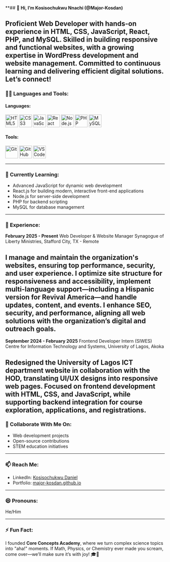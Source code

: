 **## 👋 **Hi, I’m Kosisochukwu Nnachi (@Major-Kosdan)**

Proficient Web Developer with hands-on experience in HTML, CSS, JavaScript, React, PHP, and MySQL. Skilled in building responsive and functional websites, with a growing expertise in WordPress development and website management. Committed to continuous learning and delivering efficient digital solutions. Let’s connect!
---

### 👨‍💻 Languages and Tools:

#### Languages:
<p align="left">
  <img src="https://cdn.jsdelivr.net/gh/devicons/devicon/icons/html5/html5-original.svg" alt="HTML5" width="40" height="40"/>
  <img src="https://cdn.jsdelivr.net/gh/devicons/devicon/icons/css3/css3-original.svg" alt="CSS3" width="40" height="40"/>
  <img src="https://cdn.jsdelivr.net/gh/devicons/devicon/icons/javascript/javascript-original.svg" alt="JavaScript" width="40" height="40"/>
  <img src="https://cdn.jsdelivr.net/gh/devicons/devicon/icons/react/react-original.svg" alt="React" width="40" height="40"/>
  <img src="https://cdn.jsdelivr.net/gh/devicons/devicon/icons/nodejs/nodejs-original.svg" alt="Node.js" width="40" height="40"/>
  <img src="https://cdn.jsdelivr.net/gh/devicons/devicon/icons/php/php-original.svg" alt="PHP" width="40" height="40"/>
  <img src="https://cdn.jsdelivr.net/gh/devicons/devicon/icons/mysql/mysql-original.svg" alt="MySQL" width="40" height="40"/>
</p>

#### Tools:
<p align="left">
  <img src="https://cdn.jsdelivr.net/gh/devicons/devicon/icons/git/git-original.svg" alt="Git" width="40" height="40"/>
  <img src="https://cdn.jsdelivr.net/gh/devicons/devicon/icons/github/github-original.svg" alt="GitHub" width="40" height="40"/>
  <img src="https://cdn.jsdelivr.net/gh/devicons/devicon/icons/vscode/vscode-original.svg" alt="VS Code" width="40" height="40"/>
</p>

---

### 🌱 Currently Learning:
- Advanced JavaScript for dynamic web development  
- React.js for building modern, interactive front-end applications  
- Node.js for server-side development  
- PHP for backend scripting  
- MySQL for database management

---

### 💼 Experience:

**February 2025 - Present**
Web Developer & Website Manager
Synagogue of Liberty Ministries, Stafford City, TX - Remote

I manage and maintain the organization's websites, ensuring top performance, security, and user experience. I optimize site structure for responsiveness and accessibility, implement multi-language support—including a Hispanic version for Revival America—and handle updates, content, and events. I enhance SEO, security, and performance, aligning all web solutions with the organization’s digital and outreach goals.
---

**September 2024 - February 2025**
Frontend Developer Intern (SIWES)
Centre for Information Technology and Systems, University of Lagos, Akoka

Redesigned the University of Lagos ICT department website in collaboration with the HOD, translating UI/UX designs into responsive web pages. Focused on frontend development with HTML, CSS, and JavaScript, while supporting backend integration for course exploration, applications, and registrations.
---



### 💞️ Collaborate With Me On:
- Web development projects  
- Open-source contributions  
- STEM education initiatives
---

### 📫 Reach Me:
- LinkedIn: [Kosisochukwu Daniel](https://www.linkedin.com/in/kosisochukwu-nnachi-819b3b331/)  
- Portfolio: [major-kosdan.github.io](https://major-kosdan.github.io)

---

### 😄 Pronouns:
He/Him

---

### ⚡ Fun Fact:
I founded **Core Concepts Academy**, where we turn complex science topics into "aha!" moments. If Math, Physics, or Chemistry ever made you scream, come over—we’ll make sure it’s with joy! 🎓🚀
